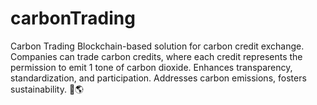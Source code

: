 # carbonTrading
Carbon Trading Blockchain-based solution for carbon credit exchange. Companies can trade carbon credits, where each credit represents the permission to emit 1 tone of carbon dioxide.  Enhances transparency, standardization, and participation. Addresses carbon emissions, fosters sustainability. 🌿🌎
